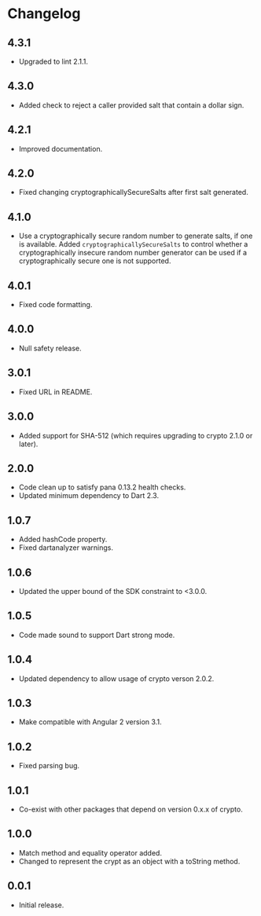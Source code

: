 # Changelog

## 4.3.1

- Upgraded to lint 2.1.1.

## 4.3.0

- Added check to reject a caller provided salt that contain a dollar sign.

## 4.2.1

- Improved documentation.

## 4.2.0

- Fixed changing cryptographicallySecureSalts after first salt generated.

## 4.1.0

- Use a cryptographically secure random number to generate salts,
  if one is available. Added `cryptographicallySecureSalts` to
  control whether a cryptographically insecure random number
  generator can be used if a cryptographically secure one is
  not supported.

## 4.0.1

- Fixed code formatting.

## 4.0.0

- Null safety release.

## 3.0.1

- Fixed URL in README.

## 3.0.0

- Added support for SHA-512 (which requires upgrading to crypto 2.1.0 or later).

## 2.0.0

- Code clean up to satisfy pana 0.13.2 health checks.
- Updated minimum dependency to Dart 2.3.

## 1.0.7

- Added hashCode property.
- Fixed dartanalyzer warnings.

## 1.0.6

- Updated the upper bound of the SDK constraint to <3.0.0.

## 1.0.5

- Code made sound to support Dart strong mode.

## 1.0.4

- Updated dependency to allow usage of crypto verson 2.0.2.

## 1.0.3

- Make compatible with Angular 2 version 3.1.

## 1.0.2

- Fixed parsing bug.

## 1.0.1

- Co-exist with other packages that depend on version 0.x.x of crypto.

## 1.0.0

- Match method and equality operator added.
- Changed to represent the crypt as an object with a toString method.

## 0.0.1

- Initial release.
